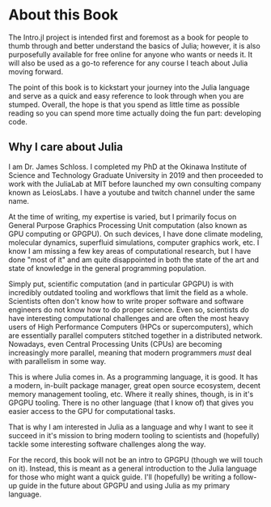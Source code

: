 # About this Book

The Intro.jl project is intended first and foremost as a book for people to thumb through and better understand the basics of Julia; however, it is also purposefully available for free online for anyone who wants or needs it.
It will also be used as a go-to reference for any course I teach about Julia moving forward.

The point of this book is to kickstart your journey into the Julia language and serve as a quick and easy reference to look through when you are stumped.
Overall, the hope is that you spend as little time as possible reading so you can spend more time actually doing the fun part: developing code.

## Why I care about Julia

I am Dr. James Schloss.
I completed my PhD at the Okinawa Institute of Science and Technology Graduate University in 2019 and then proceeded to work with the JuliaLab at MIT before launched my own consulting company known as LeiosLabs.
I have a youtube and twitch channel under the same name.

At the time of writing, my expertise is varied, but I primarily focus on General Purpose Graphics Processing Unit computation (also known as GPU computing or GPGPU).
On such devices, I have done climate modeling, molecular dynamics, superfluid simulations, computer graphics work, etc.
I know I am missing a few key areas of computational research, but I have done "most of it" and am quite disappointed in both the state of the art and state of knowledge in the general programming population.

Simply put, scientific computation (and in particular GPGPU) is with incredibly outdated tooling and workflows that limit the field as a whole.
Scientists often don't know how to write proper software and software engineers do not know how to do proper science.
Even so, scientists *do* have interesting computational challenges and are often the most heavy users of High Performance Computers (HPCs or supercomputers), which are essentially parallel computers stitched together in a distributed network.
Nowadays, even  Central Processing Units (CPUs) are becoming increasingly more parallel, meaning that modern programmers *must* deal with parallelism in some way.

This is where Julia comes in.
As a programming language, it is good.
It has a modern, in-built package manager, great open source ecosystem, decent memory management tooling, etc.
Where it really shines, though, is in it's GPGPU tooling.
There is no other language (that I know of) that gives you easier access to the GPU for computational tasks.

That is why I am interested in Julia as a language and why I want to see it succeed in it's mission to bring modern tooling to scientists and (hopefully) tackle some interesting software challenges along the way.

For the record, this book will not be an intro to GPGPU (though we will touch on it).
Instead, this is meant as a general introduction to the Julia language for those who might want a quick guide.
I'll (hopefully) be writing a follow-up guide in the future about GPGPU and using Julia as my primary language.

